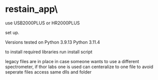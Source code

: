 # restain_app\


use USB2000PLUS or HR2000PLUS

set up.

Versions tested on
 Python 3.9.13 
Python 3.11.4

to install required libraries run install script

legacy files are in place in case someone wants to use a different spectrometer, if thor labs one is used can centeralize to one file to avoid seperate files access same dlls and folder 